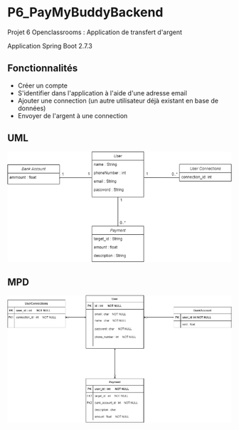 # P6_PayMyBuddyBackend
Projet 6 Openclassrooms : Application de transfert d'argent

Application Spring Boot 2.7.3

## Fonctionnalités

- Créer un compte
- S'identifier dans l'application à l'aide d'une adresse email
- Ajouter une connection (un autre utilisateur déjà existant en base de données)
- Envoyer de l'argent à une connection

## UML

![Diagramme UML](UML_P6.png)

## MPD

![Modèle physique de données](MDP_P6.png)


